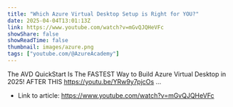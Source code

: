 ```yaml
---
title: "Which Azure Virtual Desktop Setup is Right for YOU?"
date: 2025-04-04T13:01:13Z
link: https://www.youtube.com/watch?v=mGvQJQHeVFc
showShare: false
showReadTime: false
thumbnail: images/azure.png
tags: ["youtube.com/@AzureAcademy"]
---
```

The AVD QuickStart Is The FASTEST Way to Build Azure Virtual Desktop in 2025! AFTER THIS https://youtu.be/YRw9y7pjcOs ...

- Link to article: https://www.youtube.com/watch?v=mGvQJQHeVFc